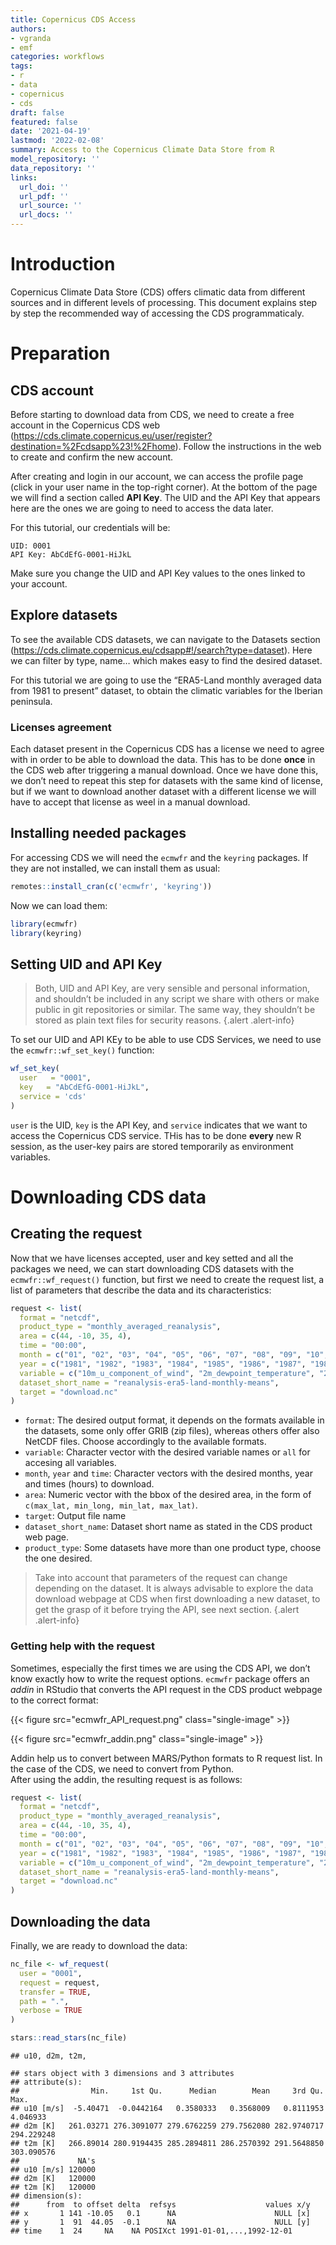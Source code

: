 ```yaml
---
title: Copernicus CDS Access
authors:
- vgranda
- emf
categories: workflows
tags:
- r
- data
- copernicus
- cds
draft: false
featured: false
date: '2021-04-19'
lastmod: '2022-02-08'
summary: Access to the Copernicus Climate Data Store from R
model_repository: ''
data_repository: ''
links:
  url_doi: ''
  url_pdf: ''
  url_source: ''
  url_docs: ''
---
```

# Introduction

Copernicus Climate Data Store (CDS) offers climatic data from different
sources and in different levels of processing. This document explains
step by step the recommended way of accessing the CDS programmaticaly.

# Preparation

## CDS account

Before starting to download data from CDS, we need to create a free
account in the Copernicus CDS web
(<https://cds.climate.copernicus.eu/user/register?destination=%2Fcdsapp%23!%2Fhome>).
Follow the instructions in the web to create and confirm the new
account.

After creating and login in our account, we can access the profile page
(click in your user name in the top-right corner). At the bottom of the
page we will find a section called **API Key**. The UID and the API Key
that appears here are the ones we are going to need to access the data
later.

For this tutorial, our credentials will be:

`UID: 0001`  
`API Key: AbCdEfG-0001-HiJkL`

Make sure you change the UID and API Key values to the ones linked to
your account.

## Explore datasets

To see the available CDS datasets, we can navigate to the Datasets
section
(<https://cds.climate.copernicus.eu/cdsapp#!/search?type=dataset>). Here
we can filter by type, name… which makes easy to find the desired
dataset.

For this tutorial we are going to use the “ERA5-Land monthly averaged
data from 1981 to present” dataset, to obtain the climatic variables for
the Iberian peninsula.

### Licenses agreement

Each dataset present in the Copernicus CDS has a license we need to
agree with in order to be able to download the data. This has to be done
**once** in the CDS web after triggering a manual download. Once we have
done this, we don’t need to repeat this step for datasets with the same
kind of license, but if we want to download another dataset with a
different license we will have to accept that license as weel in a
manual download.

## Installing needed packages

For accessing CDS we will need the `ecmwfr` and the `keyring` packages.
If they are not installed, we can install them as usual:

``` r
remotes::install_cran(c('ecmwfr', 'keyring'))
```

Now we can load them:

``` r
library(ecmwfr)
library(keyring)
```

## Setting UID and API Key

> Both, UID and API Key, are very sensible and personal information, and
> shouldn’t be included in any script we share with others or make
> public in git repositories or similar. The same way, they shouldn’t be
> stored as plain text files for security reasons.
{.alert .alert-info}

To set our UID and API KEy to be able to use CDS Services, we need to
use the `ecmwfr::wf_set_key()` function:

``` r
wf_set_key(
  user   = "0001",
  key   = "AbCdEfG-0001-HiJkL",
  service = 'cds'
)
```

`user` is the UID, `key` is the API Key, and `service` indicates that we
want to access the Copernicus CDS service. THis has to be done **every**
new R session, as the user-key pairs are stored temporarily as
environment variables.

# Downloading CDS data

## Creating the request

Now that we have licenses accepted, user and key setted and all the
packages we need, we can start downloading CDS datasets with the
`ecmwfr::wf_request()` function, but first we need to create the request
list, a list of parameters that describe the data and its
characteristics:

``` r
request <- list(
  format = "netcdf",
  product_type = "monthly_averaged_reanalysis",
  area = c(44, -10, 35, 4),
  time = "00:00",
  month = c("01", "02", "03", "04", "05", "06", "07", "08", "09", "10", "11", "12"),
  year = c("1981", "1982", "1983", "1984", "1985", "1986", "1987", "1988", "1989", "1990", "1991", "1992", "1993", "1994", "1995", "1996", "1997", "1998", "1999", "2000", "2001", "2002", "2003", "2004", "2005", "2006", "2007", "2008", "2009", "2010", "2011", "2012", "2013", "2014", "2015", "2016", "2017", "2018", "2019", "2020", "2021"),
  variable = c("10m_u_component_of_wind", "2m_dewpoint_temperature", "2m_temperature", "surface_net_solar_radiation", "total_precipitation"),
  dataset_short_name = "reanalysis-era5-land-monthly-means",
  target = "download.nc"
)
```

- `format`: The desired output format, it depends on the formats
  available in the datasets, some only offer GRIB (zip files), whereas
  others offer also NetCDF files. Choose accordingly to the available
  formats.
- `variable`: Character vector with the desired variable names or `all`
  for accesing all variables.
- `month`, `year` and `time`: Character vectors with the desired months,
  year and times (hours) to download.
- `area`: Numeric vector with the bbox of the desired area, in the form
  of `c(max_lat, min_long, min_lat, max_lat)`.
- `target`: Output file name
- `dataset_short_name`: Dataset short name as stated in the CDS product
  web page.
- `product_type`: Some datasets have more than one product type, choose
  the one desired.

> Take into account that parameters of the request can change depending
> on the dataset. It is always advisable to explore the data download
> webpage at CDS when first downloading a new dataset, to get the grasp
> of it before trying the API, see next section.
{.alert .alert-info}

### Getting help with the request

Sometimes, especially the first times we are using the CDS API, we don’t
know exactly how to write the request options. `ecmwfr` package offers
an *addin* in RStudio that converts the API request in the CDS product
webpage to the correct format:

{{< figure src="ecmwfr_API_request.png" class="single-image" >}}

{{< figure src="ecmwfr_addin.png" class="single-image" >}}

Addin help us to convert between MARS/Python formats to R request list.
In the case of the CDS, we need to convert from Python.  
After using the addin, the resulting request is as follows:

``` r
request <- list(
  format = "netcdf",
  product_type = "monthly_averaged_reanalysis",
  area = c(44, -10, 35, 4),
  time = "00:00",
  month = c("01", "02", "03", "04", "05", "06", "07", "08", "09", "10", "11", "12"),
  year = c("1981", "1982", "1983", "1984", "1985", "1986", "1987", "1988", "1989", "1990", "1991", "1992", "1993", "1994", "1995", "1996", "1997", "1998", "1999", "2000", "2001", "2002", "2003", "2004", "2005", "2006", "2007", "2008", "2009", "2010", "2011", "2012", "2013", "2014", "2015", "2016", "2017", "2018", "2019", "2020", "2021"),
  variable = c("10m_u_component_of_wind", "2m_dewpoint_temperature", "2m_temperature", "surface_net_solar_radiation", "total_precipitation"),
  dataset_short_name = "reanalysis-era5-land-monthly-means",
  target = "download.nc"
)
```

## Downloading the data

Finally, we are ready to download the data:

``` r
nc_file <- wf_request(
  user = "0001",
  request = request,   
  transfer = TRUE,  
  path = ".",
  verbose = TRUE
)

stars::read_stars(nc_file)
```

    ## u10, d2m, t2m,

    ## stars object with 3 dimensions and 3 attributes
    ## attribute(s):
    ##                Min.     1st Qu.      Median        Mean     3rd Qu.       Max.
    ## u10 [m/s]  -5.40471  -0.0442164   0.3580333   0.3568009   0.8111953   4.046933
    ## d2m [K]   261.03271 276.3091077 279.6762259 279.7562080 282.9740717 294.229248
    ## t2m [K]   266.89014 280.9194435 285.2894811 286.2570392 291.5648850 303.090576
    ##             NA's
    ## u10 [m/s] 120000
    ## d2m [K]   120000
    ## t2m [K]   120000
    ## dimension(s):
    ##      from  to offset delta  refsys                    values x/y
    ## x       1 141 -10.05   0.1      NA                      NULL [x]
    ## y       1  91  44.05  -0.1      NA                      NULL [y]
    ## time    1  24     NA    NA POSIXct 1991-01-01,...,1992-12-01
